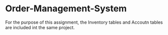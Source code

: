 # Order-Management-System

For the purpose of this assignment, the Inventory tables and Accoutn tables are included int the same project.
